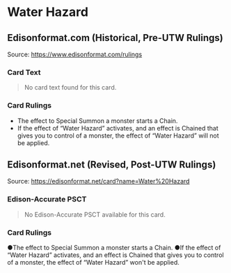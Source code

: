 # Water Hazard

## Edisonformat.com (Historical, Pre-UTW Rulings)

Source: https://www.edisonformat.com/rulings

### Card Text

> No card text found for this card.

### Card Rulings

*   The effect to Special Summon a monster starts a Chain.
*   If the effect of “Water Hazard” activates, and an effect is Chained that gives you to control of a monster, the effect of “Water Hazard” will not be applied.

## Edisonformat.net (Revised, Post-UTW Rulings)

Source: https://edisonformat.net/card?name=Water%20Hazard

### Edison-Accurate PSCT

> No Edison-Accurate PSCT available for this card.

### Card Rulings

●The effect to Special Summon a monster starts a Chain.
●If the effect of “Water Hazard” activates, and an effect is Chained that gives you to control of a monster, the effect of “Water Hazard” won't be applied.
            